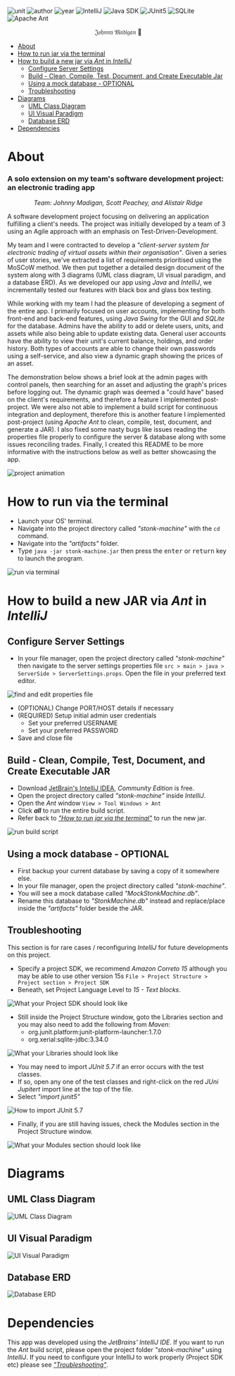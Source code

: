 ![unit](https://img.shields.io/badge/CAB302-Software%20Development-ff69b4?style=plastic)
![author](https://img.shields.io/badge/Author-Johnny%20Madigan-yellow?style=plastic)
![year](https://img.shields.io/badge/Year-2021-lightgrey?style=plastic)
![IntelliJ](https://img.shields.io/badge/IntelliJ-Community-blueviolet?style=plastic&logo=IntelliJ%20IDEA)
![Java SDK](https://img.shields.io/badge/Java%20SDK-Amazon%20Correto%2015-orange?style=plastic&logo=Java)
![JUnit5](https://img.shields.io/badge/JUnit5-5.7.0-green?style=plastic&logo=JUnit5)
![SQLite](https://img.shields.io/badge/SQLite%20JDBC-3.34.0-blue?style=plastic&logo=SQLite)
![Apache Ant](https://img.shields.io/badge/Apache%20Ant-critical?style=plastic&logo=Apache%20Ant)

<p align="center">𝔍𝔬𝔥𝔫𝔫𝔶 𝔐𝔞𝔡𝔦𝔤𝔞𝔫 🐰</p>

- [About](#about)
- [How to run jar via the terminal](#how-to-run-via-the-terminal)
- [How to build a new jar via *Ant* in *IntelliJ*](#how-to-build-a-new-jar-via-ant-in-intellij)
  - [Configure Server Settings](#configure-server-settings)
  - [Build - Clean, Compile, Test, Document, and Create Executable Jar](#build---clean-compile-test-document-and-create-executable-jar)
  - [Using a mock database - OPTIONAL](#using-a-mock-database---optional)
  - [Troubleshooting](#troubleshooting)
- [Diagrams](#diagrams)
  - [UML Class Diagram](#uml-class-diagram)
  - [UI Visual Paradigm](#ui-visual-paradigm)
  - [Database ERD](#database-erd)
- [Dependencies](#dependencies)

# About
### A solo extension on my team's software development project: an electronic trading app

<p align="center"><em>Team: Johnny Madigan, Scott Peachey, and Alistair Ridge</em></p>

A software development project focusing on delivering an application fulfilling a client's needs. The project was initially developed by a team of 3 using an Agile approach with an emphasis on Test-Driven-Development.

My team and I were contracted to develop a *"client-server system for electronic trading of virtual assets within their organisation"*. Given a series of user stories, we've extracted a list of requirements prioritised using the MoSCoW method. We then put together a detailed design document of the system along with 3 diagrams (UML class diagram, UI visual paradigm, and a database ERD). As we developed our app using *Java* and *IntelliJ*, we incrementally tested our features with black box and glass box testing.

While working with my team I had the pleasure of developing a segment of the entire app. I primarily focused on user accounts, implementing for both front-end and back-end features, using *Java Swing* for the GUI and *SQLite* for the database. Admins have the ability to add or delete users, units, and assets while also being able to update existing data. General user accounts have the ability to view their unit's current balance, holdings, and order history. Both types of accounts are able to change their own passwords using a self-service, and also view a dynamic graph showing the prices of an asset. 

The demonstration below shows a brief look at the admin pages with control panels, then searching for an asset and adjusting the graph's prices before logging out. The dynamic graph was deemed a "could have" based on the client's requirements, and therefore a feature I implemented post-project. We were also not able to implement a build script for continuous integration and deployment, therefore this is another feature I implemented post-project (using *Apache Ant* to clean, compile, test, document, and generate a JAR). I also fixed some nasty bugs like issues reading the properties file properly to configure the server & database along with some issues reconciling trades. Finally, I created this README to be more informative with the instructions below as well as better showcasing the app.

![project animation](/img/readme-images/ezgif-demonstration.gif)

# How to run via the terminal

- Launch your OS' terminal.
- Navigate into the project directory called *"stonk-machine"* with the `cd` command.
- Navigate into the *"artifacts"* folder.
- Type `java -jar stonk-machine.jar` then press the <kbd>enter</kbd> or <kbd>return</kbd> key to launch the program.

![run via terminal](/img/readme-images/run-via-terminal.gif)

# How to build a new JAR via *Ant* in *IntelliJ*
## Configure Server Settings
- In your file manager, open the project directory called *"stonk-machine"* then navigate to the server settings properties file `src > main > java > ServerSide > ServerSettings.props`. Open the file in your preferred text editor.

![find and edit properties file](/img/readme-images/nav-to-props.gif)

- (OPTIONAL) Change PORT/HOST details if necessary
- (REQUIRED) Setup initial admin user credentials
    - Set your preferred USERNAME
    - Set your preferred PASSWORD
- Save and close file

## Build - Clean, Compile, Test, Document, and Create Executable JAR
- Download [JetBrain's IntelliJ IDEA](https://www.jetbrains.com/idea/download/#section=windows), *Community Edition* is free.
- Open the project directory called *"stonk-machine"* inside *IntelliJ*.
- Open the *Ant* window `View > Tool Windows > Ant`
- Click ***all*** to run the entire build script.
- Refer back to [*"How to run jar via the terminal"*](#how-to-run-via-the-terminal) to run the new jar.

![run build script](/img/readme-images/run-build-script.gif)

## Using a mock database - OPTIONAL
- First backup your current database by saving a copy of it somewhere else.
- In your file manager, open the project directory called *"stonk-machine"*.
- You will see a mock database called *"MockStonkMachine.db"*.
- Rename this database to *"StonkMachine.db"* instead and replace/place inside the *"artifacts"* folder beside the JAR.

## Troubleshooting
This section is for rare cases / reconfiguring *IntelliJ* for future developments on this project.

- Specify a project SDK, we recommend *Amazon Correto 15* although you may be able to use other version 15s `File > Project Structure > Project section > Project SDK`
- Beneath, set Project Language Level to *15 - Text blocks*.

![What your Project SDK should look like](/img/readme-images/project-SDK.png)

- Still inside the Project Structure window, goto the Libraries section and you may also need to add the following from *Maven*:
    - org.junit.platform:junit-platform-launcher:1.7.0
    - org.xerial:sqlite-jdbc:3.34.0

![What your Libraries should look like](/img/readme-images/libraries.png)

- You may need to import *JUnit 5.7* if an error occurs with the test classes.
- If so, open any one of the test classes and right-click on the red *JUni Jupitert* import line at the top of the file.
- Select *"import junit5"*

![How to import JUnit 5.7](/img/readme-images/import-junit.png)

- Finally, if you are still having issues, check the Modules section in the Project Structure window.

![What your Modules section should look like](/img/readme-images/modules.png)

# Diagrams
## UML Class Diagram
![UML Class Diagram](/docs/diagrams/Class-Diagram-V3.png)

## UI Visual Paradigm
![UI Visual Paradigm](/docs/diagrams/GUI-Diagram-V2.jpg)

## Database ERD
![Database ERD](/docs/diagrams/Database-ERD.png)

# Dependencies
This app was developed using the *JetBrains' IntelliJ IDE*. If you want to run the *Ant* build script, please open the project folder *"stonk-machine"* using *IntelliJ*. If you need to configure your IntelliJ to work properly (Project SDK etc) please see [*"Troubleshooting"*](#troubleshooting).
